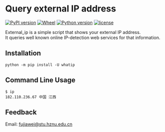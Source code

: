# Query external IP address
[![PyPI version](https://img.shields.io/pypi/v/external-ip.svg)](https://pypi.org/project/external-ip/)
[![Wheel](https://img.shields.io/pypi/wheel/external-ip.svg)](https://pypi.org/project/external-ip/)
[![Python version](https://img.shields.io/pypi/pyversions/external-ip.svg)](https://pypi.org/project/external-ip/)
[![license](https://img.shields.io/github/license/fjwCode/external-ip.svg)](https://github.com/fjwCode/external-ip/LICENSE)


External_ip is a simple script that shows your external IP address.  
It queries well known online IP-detection web services for that information.


## Installation

    python -m pip install -U whatip


## Command Line Usage

```shell
$ ip
182.110.236.67 中国 江西
```


## Feedback

Email: fujiawei@stu.hznu.edu.cn
